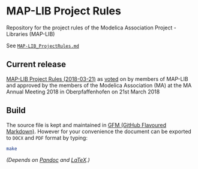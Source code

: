 # MAP-LIB Project Rules #

Repository for the project rules of the Modelica Association Project - Libraries (MAP-LIB)

See [`MAP-LIB_ProjectRules.md`](MAP-LIB_ProjectRules.md)

## Current release

[MAP-LIB Project Rules (2018-03-21)](../../releases/tag/2018-03-21) as [voted](./Resources/Voting_Result_MAP-LIB_ProjectRules.png) on by members of MAP-LIB and approved by the members of the Modelica Association (MA) at the MA Annual Meeting 2018 in Oberpfaffenhofen on 21st March 2018

## Build ##

The source file is kept and maintained in [GFM (GitHub Flavoured Markdown)](https://github.github.com/gfm/).
However for your convenience the document can be exported to `DOCX` and `PDF` format by typing:

```sh
make
```

*(Depends on [Pandoc](http://pandoc.org/) and [LaTeX](https://www.latex-project.org/).)*
